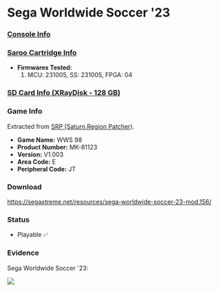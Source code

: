 # Sega Worldwide Soccer '23

### [Console Info](../../../../../Info/Consoles/VA13/README.md)

### [Saroo Cartridge Info](../../../../../Info/Cartridges/RetroGameParadiseStore/1.32F/README.md)

- <b>Firmwares Tested:</b>
  1. MCU: 231005, SS: 231005, FPGA: 04

### [SD Card Info (XRayDisk - 128 GB)](../../../../../Info/SdCards/XRayDisk/128GB/fat32/README.md)

### Game Info

Extracted from [SRP (Saturn Region Patcher)](https://segaxtreme.net/resources/saturn-region-patcher.81/download).

- <b>Game Name:</b> WWS 98
- <b>Product Number:</b> MK-81123
- <b>Version:</b> V1.003
- <b>Area Code:</b> E
- <b>Peripheral Code:</b> JT

### Download

https://segaxtreme.net/resources/sega-worldwide-soccer-23-mod.156/

### Status

- Playable :white_check_mark:

### Evidence

Sega Worldwide Soccer '23:

[![](https://img.youtube.com/vi/fffa1cuCsfo/0.jpg)](https://www.youtube.com/watch?v=fffa1cuCsfo)
